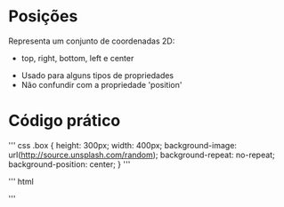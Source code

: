 # Posições

<position>

Representa um conjunto de coordenadas 2D:
- top, right, bottom, left e center

* Usado para alguns tipos de propriedades
* Não confundir com a propriedade 'position'

# Código prático
''' css
.box {
  height: 300px;
  width: 400px;
  background-image: url(http://source.unsplash.com/random);
  background-repeat: no-repeat;
  background-position: center;
}
'''

''' html
    <div class="box"></div>
'''